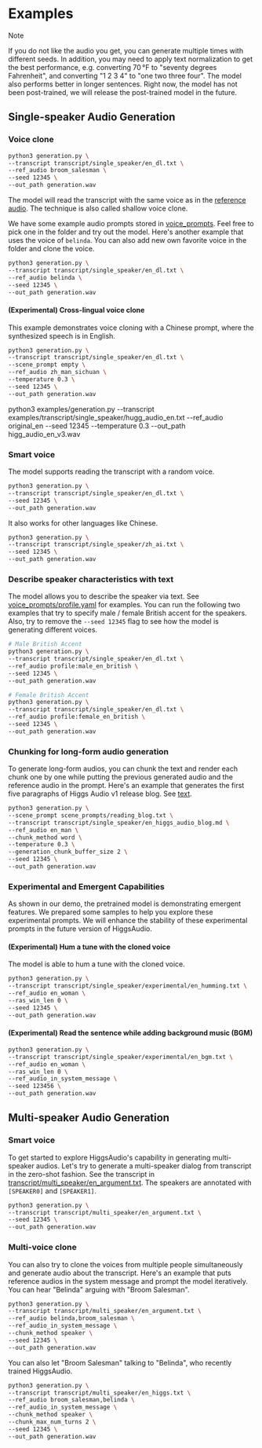 # Examples

> [!NOTE]  
> If you do not like the audio you get, you can generate multiple times with different seeds. In addition, you may need to apply text normalization to get the best performance, e.g. converting 70 °F to "seventy degrees Fahrenheit", and converting "1 2 3 4" to "one two three four". The model also performs better in longer sentences. Right now, the model has not been post-trained, we will release the post-trained model in the future.

## Single-speaker Audio Generation

### Voice clone

```bash
python3 generation.py \
--transcript transcript/single_speaker/en_dl.txt \
--ref_audio broom_salesman \
--seed 12345 \
--out_path generation.wav
```

The model will read the transcript with the same voice as in the [reference audio](./voice_prompts/broom_salesman.wav). The technique is also called shallow voice clone.

We have some example audio prompts stored in [voice_prompts](./voice_prompts/). Feel free to pick one in the folder and try out the model. Here's another example that uses the voice of `belinda`. You can also add new own favorite voice in the folder and clone the voice.

```bash
python3 generation.py \
--transcript transcript/single_speaker/en_dl.txt \
--ref_audio belinda \
--seed 12345 \
--out_path generation.wav
```

#### (Experimental) Cross-lingual voice clone

This example demonstrates voice cloning with a Chinese prompt, where the synthesized speech is in English.

```bash
python3 generation.py \
--transcript transcript/single_speaker/en_dl.txt \
--scene_prompt empty \
--ref_audio zh_man_sichuan \
--temperature 0.3 \
--seed 12345 \
--out_path generation.wav
```
python3 examples/generation.py --transcript examples/transcript/single_speaker/hugg_audio_en.txt --ref_audio original_en --seed 12345 --temperature 0.3 --out_path higg_audio_en_v3.wav
### Smart voice

The model supports reading the transcript with a random voice.

```bash
python3 generation.py \
--transcript transcript/single_speaker/en_dl.txt \
--seed 12345 \
--out_path generation.wav
```

It also works for other languages like Chinese.

```bash
python3 generation.py \
--transcript transcript/single_speaker/zh_ai.txt \
--seed 12345 \
--out_path generation.wav
```

### Describe speaker characteristics with text

The model allows you to describe the speaker via text. See [voice_prompts/profile.yaml](voice_prompts/profile.yaml) for examples. You can run the following two examples that try to specify male / female British accent for the speakers. Also, try to remove the `--seed 12345` flag to see how the model is generating different voices.

```bash
# Male British Accent
python3 generation.py \
--transcript transcript/single_speaker/en_dl.txt \
--ref_audio profile:male_en_british \
--seed 12345 \
--out_path generation.wav

# Female British Accent
python3 generation.py \
--transcript transcript/single_speaker/en_dl.txt \
--ref_audio profile:female_en_british \
--seed 12345 \
--out_path generation.wav
```

### Chunking for long-form audio generation

To generate long-form audios, you can chunk the text and render each chunk one by one while putting the previous generated audio and the reference audio in the prompt. Here's an example that generates the first five paragraphs of Higgs Audio v1 release blog. See [text](./transcript/single_speaker/en_higgs_audio_blog.md).

```bash
python3 generation.py \
--scene_prompt scene_prompts/reading_blog.txt \
--transcript transcript/single_speaker/en_higgs_audio_blog.md \
--ref_audio en_man \
--chunk_method word \
--temperature 0.3 \
--generation_chunk_buffer_size 2 \
--seed 12345 \
--out_path generation.wav
```

### Experimental and Emergent Capabilities

As shown in our demo, the pretrained model is demonstrating emergent features. We prepared some samples to help you explore these experimental prompts. We will enhance the stability of these experimental prompts in the future version of HiggsAudio.

#### (Experimental) Hum a tune with the cloned voice
The model is able to hum a tune with the cloned voice.

```bash
python3 generation.py \
--transcript transcript/single_speaker/experimental/en_humming.txt \
--ref_audio en_woman \
--ras_win_len 0 \
--seed 12345 \
--out_path generation.wav
```

#### (Experimental) Read the sentence while adding background music (BGM)

```bash
python3 generation.py \
--transcript transcript/single_speaker/experimental/en_bgm.txt \
--ref_audio en_woman \
--ras_win_len 0 \
--ref_audio_in_system_message \
--seed 123456 \
--out_path generation.wav
```

## Multi-speaker Audio Generation


### Smart voice

To get started to explore HiggsAudio's capability in generating multi-speaker audios. Let's try to generate a multi-speaker dialog from transcript in the zero-shot fashion. See the transcript in [transcript/multi_speaker/en_argument.txt](transcript/multi_speaker/en_argument.txt). The speakers are annotated with `[SPEAKER0]` and `[SPEAKER1]`.

```bash
python3 generation.py \
--transcript transcript/multi_speaker/en_argument.txt \
--seed 12345 \
--out_path generation.wav
```

### Multi-voice clone
You can also try to clone the voices from multiple people simultaneously and generate audio about the transcript. Here's an example that puts reference audios in the system message and prompt the model iteratively. You can hear "Belinda" arguing with "Broom Salesman".

```bash
python3 generation.py \
--transcript transcript/multi_speaker/en_argument.txt \
--ref_audio belinda,broom_salesman \
--ref_audio_in_system_message \
--chunk_method speaker \
--seed 12345 \
--out_path generation.wav
```

You can also let "Broom Salesman" talking to "Belinda", who recently trained HiggsAudio.

```bash
python3 generation.py \
--transcript transcript/multi_speaker/en_higgs.txt \
--ref_audio broom_salesman,belinda \
--ref_audio_in_system_message \
--chunk_method speaker \
--chunk_max_num_turns 2 \
--seed 12345 \
--out_path generation.wav
```
